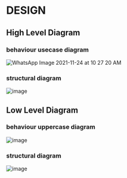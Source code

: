 # DESIGN

## High Level Diagram

### behaviour usecase diagram

![WhatsApp Image 2021-11-24 at 10 27 20 AM](https://user-images.githubusercontent.com/94218113/143177492-948b215e-6947-491f-a39f-0b33a89baa1d.jpeg)



### structural diagram

![image](https://user-images.githubusercontent.com/94218113/143087005-1fe8ff71-5e9f-4ecd-9b94-b677c0292368.png)

## Low Level Diagram

### behaviour uppercase diagram

![image](https://user-images.githubusercontent.com/94218113/143087145-0d00b434-14d6-4e2b-a03d-d247d8c3d1aa.png)

### structural diagram

![image](https://user-images.githubusercontent.com/94218113/143087224-e44719d8-eee3-489d-a48a-2cd41e076273.png)






